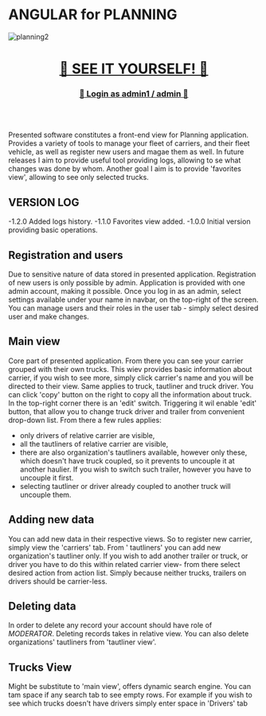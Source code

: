 # ANGULAR for PLANNING


![planning2](https://user-images.githubusercontent.com/106580620/203251299-fd6ba87c-7171-4b8d-b51b-c7d9ba135a46.gif)

<h1 align="center"><a target="_blank" href="https://planning-piodo.web.app/main">🚚 SEE IT YOURSELF! 🚚</a></h1>
<h3 align="center"><a target="_blank" href="https://planning-piodo.web.app/main">🚚 Login as admin1 / admin 🚚</a></h3>

<br/>
<br/>

Presented software constitutes a front-end view for Planning application. Provides a variety of tools to manage your
fleet of carriers,
and their fleet vehicle, as well as register new users and magae them as well. In future releases I aim to provide
useful tool providing
logs, allowing to se what changes was done by whom. Another goal I aim is to provide 'favorites view', allowing to see
only selected trucks.

## VERSION LOG

-1.2.0 Added logs history.
-1.1.0 Favorites view added.
-1.0.0 Initial version providing basic operations.

## Registration and users

Due to sensitive nature of data stored in presented application. Registration of new users is only possible by admin.
Application is provided with one admin account, making it possible. Once you log in as an admin, select settings
available
under your name in navbar, on the top-right of the screen. You can manage users and their roles in the user tab - simply
select desired user and make changes.

## Main view

Core part of presented application. From there you can see your carrier grouped with their own trucks. This wiev
provides basic information about carrier, if you wish to see more, simply click carrier's name and you will be directed
to their view.
Same applies to truck, tautliner and truck driver. You can click 'copy' button on the right to copy all the information
about truck.
In the top-right corner there is an 'edit' switch. Triggering it wil enable 'edit' button, that allow you to change
truck driver and trailer from convenient drop-down list. From there a few rules applies:

- only drivers of relative carrier are visible,
- all the tautliners of relative carrier are visible,
- there are also organization's tautliners available, however only these, which doesn't have truck coupled, so it
  prevents
  to uncouple it at another haulier. If you wish to switch such trailer, however you have to uncouple it first.
- selecting tautliner or driver already coupled to another truck will uncouple them.

## Adding new data

You can add new data in their respective views. So to register new carrier, simply view the 'carriers' tab. From '
tautliners' you can add new organization's tautliner only. If you wish to add another trailer or truck, or driver you
have to do this within
related carrier view- from there select desired action from action list. Simply because neither trucks, trailers on
drivers should be carrier-less.

## Deleting data

In order to delete any record your account should have role of *MODERATOR*. Deleting records takes in relative view. You
can also delete organizations' tautliners from 'tautliner view'.

## Trucks View

Might be substitute to 'main view', offers dynamic search engine. You can tam space if any search tab to see empty rows.
For example if you wish to see which trucks doesn't have drivers simply enter space in 'Drivers' tab   
